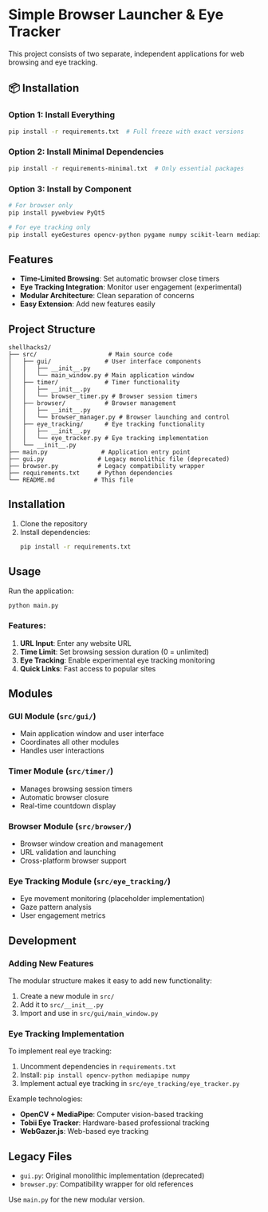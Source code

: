 # Simple Browser Launcher & Eye Tracker

This project consists of two separate, independent applications for web browsing and eye tracking.

## 📦 Installation

### Option 1: Install Everything

```bash
pip install -r requirements.txt  # Full freeze with exact versions
```

### Option 2: Install Minimal Dependencies

```bash
pip install -r requirements-minimal.txt  # Only essential packages
```

### Option 3: Install by Component

```bash
# For browser only
pip install pywebview PyQt5

# For eye tracking only
pip install eyeGestures opencv-python pygame numpy scikit-learn mediapipe
```

## Features

- **Time-Limited Browsing**: Set automatic browser close timers
- **Eye Tracking Integration**: Monitor user engagement (experimental)
- **Modular Architecture**: Clean separation of concerns
- **Easy Extension**: Add new features easily

## Project Structure

```
shellhacks2/
├── src/                    # Main source code
│   ├── gui/               # User interface components
│   │   ├── __init__.py
│   │   └── main_window.py # Main application window
│   ├── timer/             # Timer functionality
│   │   ├── __init__.py
│   │   └── browser_timer.py # Browser session timers
│   ├── browser/           # Browser management
│   │   ├── __init__.py
│   │   └── browser_manager.py # Browser launching and control
│   ├── eye_tracking/      # Eye tracking functionality
│   │   ├── __init__.py
│   │   └── eye_tracker.py # Eye tracking implementation
│   └── __init__.py
├── main.py               # Application entry point
├── gui.py               # Legacy monolithic file (deprecated)
├── browser.py           # Legacy compatibility wrapper
├── requirements.txt     # Python dependencies
└── README.md           # This file
```

## Installation

1. Clone the repository
2. Install dependencies:
   ```bash
   pip install -r requirements.txt
   ```

## Usage

Run the application:

```bash
python main.py
```

### Features:

1. **URL Input**: Enter any website URL
2. **Time Limit**: Set browsing session duration (0 = unlimited)
3. **Eye Tracking**: Enable experimental eye tracking monitoring
4. **Quick Links**: Fast access to popular sites

## Modules

### GUI Module (`src/gui/`)

- Main application window and user interface
- Coordinates all other modules
- Handles user interactions

### Timer Module (`src/timer/`)

- Manages browsing session timers
- Automatic browser closure
- Real-time countdown display

### Browser Module (`src/browser/`)

- Browser window creation and management
- URL validation and launching
- Cross-platform browser support

### Eye Tracking Module (`src/eye_tracking/`)

- Eye movement monitoring (placeholder implementation)
- Gaze pattern analysis
- User engagement metrics

## Development

### Adding New Features

The modular structure makes it easy to add new functionality:

1. Create a new module in `src/`
2. Add it to `src/__init__.py`
3. Import and use in `src/gui/main_window.py`

### Eye Tracking Implementation

To implement real eye tracking:

1. Uncomment dependencies in `requirements.txt`
2. Install: `pip install opencv-python mediapipe numpy`
3. Implement actual eye tracking in `src/eye_tracking/eye_tracker.py`

Example technologies:

- **OpenCV + MediaPipe**: Computer vision-based tracking
- **Tobii Eye Tracker**: Hardware-based professional tracking
- **WebGazer.js**: Web-based eye tracking

## Legacy Files

- `gui.py`: Original monolithic implementation (deprecated)
- `browser.py`: Compatibility wrapper for old references

Use `main.py` for the new modular version.
